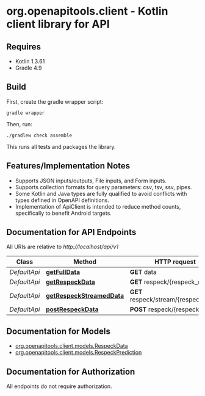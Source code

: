 # org.openapitools.client - Kotlin client library for API

## Requires

* Kotlin 1.3.61
* Gradle 4.9

## Build

First, create the gradle wrapper script:

```
gradle wrapper
```

Then, run:

```
./gradlew check assemble
```

This runs all tests and packages the library.

## Features/Implementation Notes

* Supports JSON inputs/outputs, File inputs, and Form inputs.
* Supports collection formats for query parameters: csv, tsv, ssv, pipes.
* Some Kotlin and Java types are fully qualified to avoid conflicts with types defined in OpenAPI definitions.
* Implementation of ApiClient is intended to reduce method counts, specifically to benefit Android targets.

<a name="documentation-for-api-endpoints"></a>
## Documentation for API Endpoints

All URIs are relative to *http://localhost/api/v1*

Class | Method | HTTP request | Description
------------ | ------------- | ------------- | -------------
*DefaultApi* | [**getFullData**](docs/DefaultApi.md#getfulldata) | **GET** data | 
*DefaultApi* | [**getRespeckData**](docs/DefaultApi.md#getrespeckdata) | **GET** respeck/{respeck_mac} | 
*DefaultApi* | [**getRespeckStreamedData**](docs/DefaultApi.md#getrespeckstreameddata) | **GET** respeck/stream/{respeck_mac} | 
*DefaultApi* | [**postRespeckData**](docs/DefaultApi.md#postrespeckdata) | **POST** respeck/{respeck_mac} | 


<a name="documentation-for-models"></a>
## Documentation for Models

 - [org.openapitools.client.models.RespeckData](docs/RespeckData.md)
 - [org.openapitools.client.models.RespeckPrediction](docs/RespeckPrediction.md)


<a name="documentation-for-authorization"></a>
## Documentation for Authorization

All endpoints do not require authorization.
